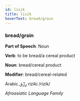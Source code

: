 ```yaml
---
id: lisik
title: lisik
hoverText: bread/grain
---
```


### bread/grain

**Part of Speech**: Noun

**Verb**: to be bread/a cereal product

**Noun**: bread/cereal product

**Modifier**: bread/cereal-related

Arabic رِزْق‎ riziki /rizik/

*Afroasiatic Language Family*